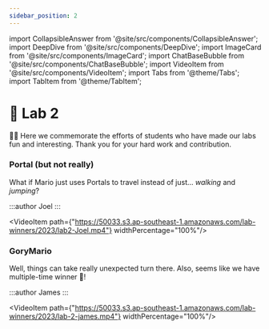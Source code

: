 ```yaml
---
sidebar_position: 2
---
```


import CollapsibleAnswer from '@site/src/components/CollapsibleAnswer';
import DeepDive from '@site/src/components/DeepDive';
import ImageCard from '@site/src/components/ImageCard';
import ChatBaseBubble from '@site/src/components/ChatBaseBubble';
import VideoItem from '@site/src/components/VideoItem';
import Tabs from '@theme/Tabs';
import TabItem from '@theme/TabItem';

# 🥇 Lab 2

🎉🍾 Here we commemorate the efforts of students who have made our labs fun and interesting. Thank you for your hard work and contribution.

### Portal (but not really)

What if Mario just uses Portals to travel instead of just... _walking_ and _jumping_?

:::author
Joel
:::

<VideoItem path={"https://50033.s3.ap-southeast-1.amazonaws.com/lab-winners/2023/lab2-Joel.mp4"} widthPercentage="100%"/>

### GoryMario

Well, things can take really unexpected turn there. Also, seems like we have multiple-time winner 🥳!

:::author
James
:::

<VideoItem path={"https://50033.s3.ap-southeast-1.amazonaws.com/lab-winners/2023/lab-2-james.mp4"} widthPercentage="100%"/>
